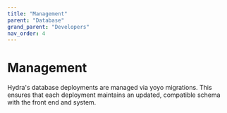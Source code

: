 ```yaml
---
title: "Management"
parent: "Database"
grand_parent: "Developers"
nav_order: 4
---
```


# Management

Hydra's database deployments are managed via yoyo migrations. This ensures that each deployment maintains an updated, compatible schema with the front end and system. 